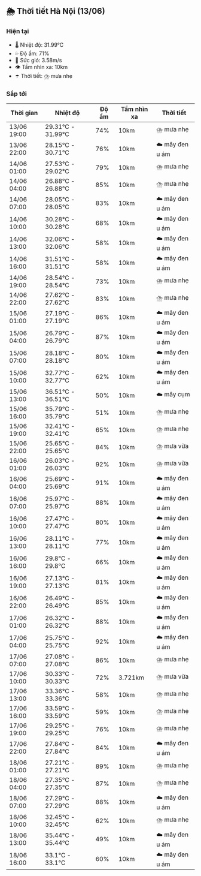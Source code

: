 ## 🌦️ Thời tiết Hà Nội (13/06)

### Hiện tại

- 🌡️ Nhiệt độ: 31.99℃
- 💦 Độ ẩm: 71%
- 💨 Sức gió: 3.58m/s
- 👁️ Tầm nhìn xa: 10km
- ☂️ Thời tiết: ⛈️ mưa nhẹ

### Sắp tới

| Thời gian | Nhiệt độ | Độ ẩm | Tầm nhìn xa | Thời tiết |
| --- | --- | --- | --- | --- |
| 13/06 19:00 | 29.31℃ - 31.99℃ | 74% | 10km | ⛈️ mưa nhẹ |
| 13/06 22:00 | 28.15℃ - 30.71℃ | 76% | 10km | ☁️ mây đen u ám |
| 14/06 01:00 | 27.53℃ - 29.02℃ | 79% | 10km | ⛈️ mưa nhẹ |
| 14/06 04:00 | 26.88℃ - 26.88℃ | 85% | 10km | ⛈️ mưa nhẹ |
| 14/06 07:00 | 28.05℃ - 28.05℃ | 83% | 10km | ☁️ mây đen u ám |
| 14/06 10:00 | 30.28℃ - 30.28℃ | 68% | 10km | ☁️ mây đen u ám |
| 14/06 13:00 | 32.06℃ - 32.06℃ | 58% | 10km | ☁️ mây đen u ám |
| 14/06 16:00 | 31.51℃ - 31.51℃ | 58% | 10km | ☁️ mây đen u ám |
| 14/06 19:00 | 28.54℃ - 28.54℃ | 73% | 10km | ⛈️ mưa nhẹ |
| 14/06 22:00 | 27.62℃ - 27.62℃ | 83% | 10km | ⛈️ mưa nhẹ |
| 15/06 01:00 | 27.19℃ - 27.19℃ | 86% | 10km | ☁️ mây đen u ám |
| 15/06 04:00 | 26.79℃ - 26.79℃ | 87% | 10km | ☁️ mây đen u ám |
| 15/06 07:00 | 28.18℃ - 28.18℃ | 80% | 10km | ☁️ mây đen u ám |
| 15/06 10:00 | 32.77℃ - 32.77℃ | 62% | 10km | ☁️ mây đen u ám |
| 15/06 13:00 | 36.51℃ - 36.51℃ | 50% | 10km | ☁️ mây cụm |
| 15/06 16:00 | 35.79℃ - 35.79℃ | 51% | 10km | ⛈️ mưa nhẹ |
| 15/06 19:00 | 32.41℃ - 32.41℃ | 65% | 10km | ⛈️ mưa nhẹ |
| 15/06 22:00 | 25.65℃ - 25.65℃ | 84% | 10km | ⛈️ mưa vừa |
| 16/06 01:00 | 26.03℃ - 26.03℃ | 92% | 10km | ⛈️ mưa vừa |
| 16/06 04:00 | 25.69℃ - 25.69℃ | 91% | 10km | ☁️ mây đen u ám |
| 16/06 07:00 | 25.97℃ - 25.97℃ | 88% | 10km | ☁️ mây đen u ám |
| 16/06 10:00 | 27.47℃ - 27.47℃ | 80% | 10km | ☁️ mây đen u ám |
| 16/06 13:00 | 28.11℃ - 28.11℃ | 77% | 10km | ☁️ mây đen u ám |
| 16/06 16:00 | 29.8℃ - 29.8℃ | 66% | 10km | ☁️ mây đen u ám |
| 16/06 19:00 | 27.13℃ - 27.13℃ | 81% | 10km | ☁️ mây đen u ám |
| 16/06 22:00 | 26.49℃ - 26.49℃ | 85% | 10km | ☁️ mây đen u ám |
| 17/06 01:00 | 26.32℃ - 26.32℃ | 88% | 10km | ☁️ mây đen u ám |
| 17/06 04:00 | 25.75℃ - 25.75℃ | 92% | 10km | ☁️ mây đen u ám |
| 17/06 07:00 | 27.08℃ - 27.08℃ | 86% | 10km | ⛈️ mưa nhẹ |
| 17/06 10:00 | 30.33℃ - 30.33℃ | 72% | 3.721km | ⛈️ mưa vừa |
| 17/06 13:00 | 33.36℃ - 33.36℃ | 58% | 10km | ⛈️ mưa nhẹ |
| 17/06 16:00 | 33.59℃ - 33.59℃ | 59% | 10km | ⛈️ mưa nhẹ |
| 17/06 19:00 | 29.25℃ - 29.25℃ | 76% | 10km | ⛈️ mưa nhẹ |
| 17/06 22:00 | 27.84℃ - 27.84℃ | 84% | 10km | ☁️ mây đen u ám |
| 18/06 01:00 | 27.21℃ - 27.21℃ | 89% | 10km | ⛈️ mưa nhẹ |
| 18/06 04:00 | 27.35℃ - 27.35℃ | 87% | 10km | ⛈️ mưa nhẹ |
| 18/06 07:00 | 27.29℃ - 27.29℃ | 88% | 10km | ☁️ mây đen u ám |
| 18/06 10:00 | 32.45℃ - 32.45℃ | 62% | 10km | ⛈️ mưa nhẹ |
| 18/06 13:00 | 35.44℃ - 35.44℃ | 49% | 10km | ☁️ mây đen u ám |
| 18/06 16:00 | 33.1℃ - 33.1℃ | 60% | 10km | ☁️ mây đen u ám |
